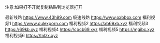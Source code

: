 注意:如果打不开就复制粘贴到浏览器打开

最新线路
https://www.43h99.com
极速线路
https://www.oxbbox.com
福利视频1
https://www.dulexporn.com
福利视频2
https://xb69xb.xyz
福利视频3
https://69kb.xyz
福利视频4
https://cbcb69.xyz
福利视频5
https://mgibc.xyz
福利视频6
https://tnlzx.xyz
